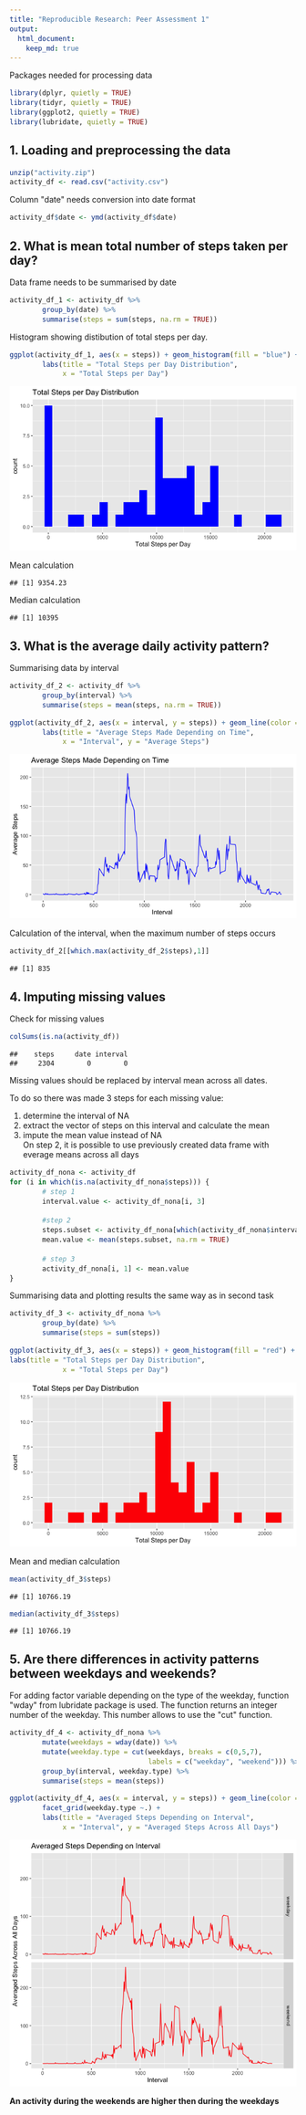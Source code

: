 ```yaml
---
title: "Reproducible Research: Peer Assessment 1"
output: 
  html_document:
    keep_md: true
---
```



Packages needed for processing data

```r
library(dplyr, quietly = TRUE)
library(tidyr, quietly = TRUE)
library(ggplot2, quietly = TRUE)
library(lubridate, quietly = TRUE)
```

## 1. Loading and preprocessing the data

```r
unzip("activity.zip")
activity_df <- read.csv("activity.csv")
```
Column "date" needs conversion into date format

```r
activity_df$date <- ymd(activity_df$date)
```


## 2. What is mean total number of steps taken per day?
Data frame needs to be summarised by date

```r
activity_df_1 <- activity_df %>%
        group_by(date) %>%
        summarise(steps = sum(steps, na.rm = TRUE))
```

Histogram showing distibution of total steps per day.

```r
ggplot(activity_df_1, aes(x = steps)) + geom_histogram(fill = "blue") +
        labs(title = "Total Steps per Day Distribution",
             x = "Total Steps per Day")
```

![](PA1_template_files/figure-html/unnamed-chunk-6-1.png)<!-- -->

Mean calculation

```
## [1] 9354.23
```

Median calculation

```
## [1] 10395
```

## 3. What is the average daily activity pattern?
Summarising data by interval

```r
activity_df_2 <- activity_df %>%
        group_by(interval) %>%
        summarise(steps = mean(steps, na.rm = TRUE))
```


```r
ggplot(activity_df_2, aes(x = interval, y = steps)) + geom_line(color = "blue") +
        labs(title = "Average Steps Made Depending on Time",
             x = "Interval", y = "Average Steps")
```

![](PA1_template_files/figure-html/unnamed-chunk-10-1.png)<!-- -->

Calculation of the interval, when the maximum number of steps occurs

```r
activity_df_2[[which.max(activity_df_2$steps),1]]
```

```
## [1] 835
```

## 4. Imputing missing values
Check for missing values

```r
colSums(is.na(activity_df))
```

```
##    steps     date interval 
##     2304        0        0
```
  
Missing values should be replaced by interval mean across all dates.

To do so there was made 3 steps for each missing value:

1. determine the interval of NA
2. extract the vector of steps on this interval and calculate the mean
3. impute the mean value instead of NA  
On step 2, it is possible to use previously created data frame with everage 
means across all days

```r
activity_df_nona <- activity_df
for (i in which(is.na(activity_df_nona$steps))) {
        # step 1
        interval.value <- activity_df_nona[i, 3]
        
        #step 2
        steps.subset <- activity_df_nona[which(activity_df_nona$interval == interval.value), 1]
        mean.value <- mean(steps.subset, na.rm = TRUE)
        
        # step 3
        activity_df_nona[i, 1] <- mean.value
}
```

Summarising data and plotting results the same way as in second task

```r
activity_df_3 <- activity_df_nona %>%
        group_by(date) %>%
        summarise(steps = sum(steps))
```


```r
ggplot(activity_df_3, aes(x = steps)) + geom_histogram(fill = "red") + 
labs(title = "Total Steps per Day Distribution",
             x = "Total Steps per Day")
```

![](PA1_template_files/figure-html/unnamed-chunk-15-1.png)<!-- -->

Mean and median calculation

```r
mean(activity_df_3$steps)
```

```
## [1] 10766.19
```

```r
median(activity_df_3$steps)
```

```
## [1] 10766.19
```

## 5. Are there differences in activity patterns between weekdays and weekends?
For adding factor variable depending on the type of the weekday, function "wday" 
from lubridate package is used. The function returns an integer number of the 
weekday. This number allows to use the "cut" function.

```r
activity_df_4 <- activity_df_nona %>%
        mutate(weekdays = wday(date)) %>%
        mutate(weekday.type = cut(weekdays, breaks = c(0,5,7),
                                  labels = c("weekday", "weekend"))) %>%
        group_by(interval, weekday.type) %>%
        summarise(steps = mean(steps))
```


```r
ggplot(activity_df_4, aes(x = interval, y = steps)) + geom_line(color = "red") +
        facet_grid(weekday.type ~.) +
        labs(title = "Averaged Steps Depending on Interval",
             x = "Interval", y = "Averaged Steps Across All Days")
```

![](PA1_template_files/figure-html/unnamed-chunk-18-1.png)<!-- -->

**An activity during the weekends are higher then during the weekdays**
